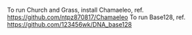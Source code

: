 To run Church and Grass, install Chamaeleo, ref. https://github.com/ntpz870817/Chamaeleo
To run Base128, ref. https://github.com/123456wk/DNA_base128
